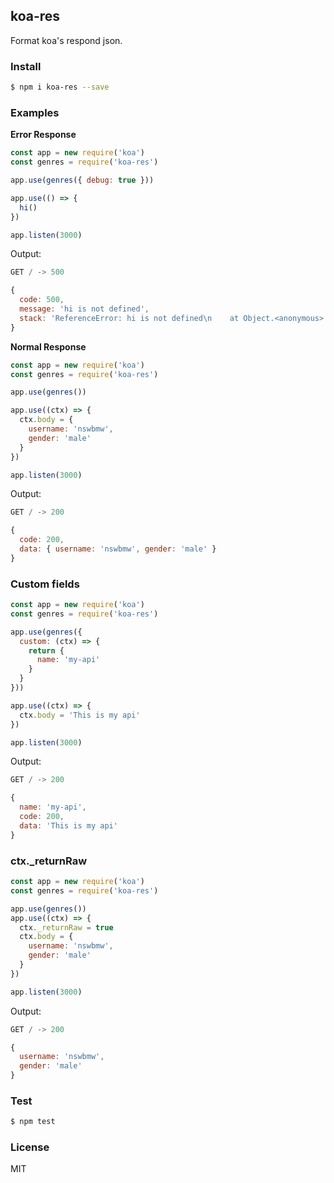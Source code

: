## koa-res

Format koa's respond json.

### Install

```sh
$ npm i koa-res --save
```

### Examples

**Error Response**

```js
const app = new require('koa')
const genres = require('koa-res')

app.use(genres({ debug: true }))

app.use(() => {
  hi()
})

app.listen(3000)
```

Output:

```js
GET / -> 500

{
  code: 500,
  message: 'hi is not defined',
  stack: 'ReferenceError: hi is not defined\n    at Object.<anonymous> (...)'
}
```

**Normal Response**

```js
const app = new require('koa')
const genres = require('koa-res')

app.use(genres())

app.use((ctx) => {
  ctx.body = {
    username: 'nswbmw',
    gender: 'male'
  }
})

app.listen(3000)
```

Output:

```js
GET / -> 200

{
  code: 200,
  data: { username: 'nswbmw', gender: 'male' }
}
```

### Custom fields

```js
const app = new require('koa')
const genres = require('koa-res')

app.use(genres({
  custom: (ctx) => {
    return {
      name: 'my-api'
    }
  }
}))

app.use((ctx) => {
  ctx.body = 'This is my api'
})

app.listen(3000)
```

Output:

```js
GET / -> 200

{
  name: 'my-api',
  code: 200,
  data: 'This is my api'
}
```

### ctx.\_returnRaw

```js
const app = new require('koa')
const genres = require('koa-res')

app.use(genres())
app.use((ctx) => {
  ctx._returnRaw = true
  ctx.body = {
    username: 'nswbmw',
    gender: 'male'
  }
})

app.listen(3000)
```

Output:

```js
GET / -> 200

{
  username: 'nswbmw',
  gender: 'male'
}
```

### Test

```sh
$ npm test
```

### License

MIT
